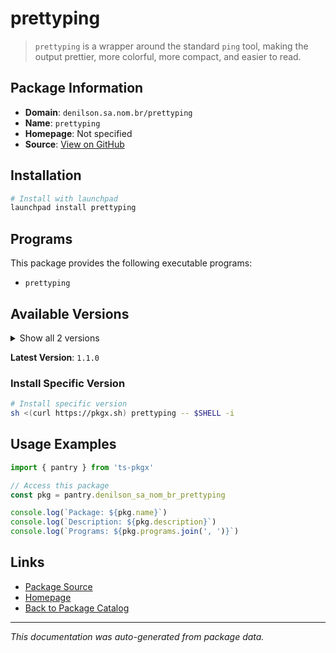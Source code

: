 # prettyping

> `prettyping` is a wrapper around the standard `ping` tool, making the output prettier, more colorful, more compact, and easier to read.

## Package Information

- **Domain**: `denilson.sa.nom.br/prettyping`
- **Name**: `prettyping`
- **Homepage**: Not specified
- **Source**: [View on GitHub](https://github.com/pkgxdev/pantry/tree/main/projects/denilson.sa.nom.br/prettyping/package.yml)

## Installation

```bash
# Install with launchpad
launchpad install prettyping
```

## Programs

This package provides the following executable programs:

- `prettyping`

## Available Versions

<details>
<summary>Show all 2 versions</summary>

- `1.1.0`, `1.0.1`

</details>

**Latest Version**: `1.1.0`

### Install Specific Version

```bash
# Install specific version
sh <(curl https://pkgx.sh) prettyping -- $SHELL -i
```

## Usage Examples

```typescript
import { pantry } from 'ts-pkgx'

// Access this package
const pkg = pantry.denilson_sa_nom_br_prettyping

console.log(`Package: ${pkg.name}`)
console.log(`Description: ${pkg.description}`)
console.log(`Programs: ${pkg.programs.join(', ')}`)
```

## Links

- [Package Source](https://github.com/pkgxdev/pantry/tree/main/projects/denilson.sa.nom.br/prettyping/package.yml)
- [Homepage](#)
- [Back to Package Catalog](../package-catalog.md)

---

*This documentation was auto-generated from package data.*

